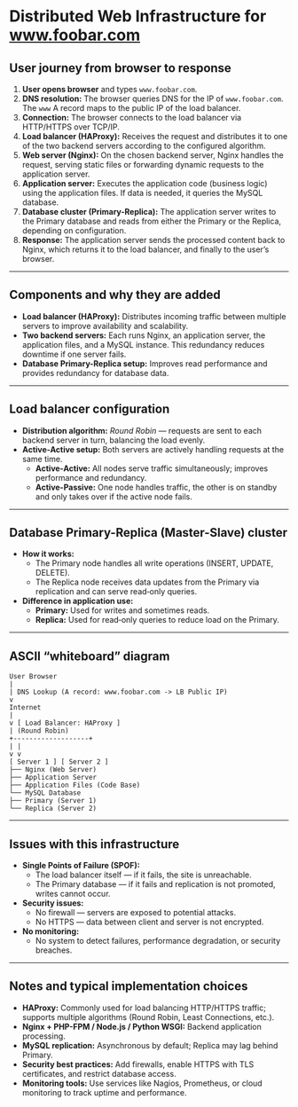 # Distributed Web Infrastructure for www.foobar.com

## User journey from browser to response
1. **User opens browser** and types `www.foobar.com`.
2. **DNS resolution:** The browser queries DNS for the IP of `www.foobar.com`. The `www` A record maps to the public IP of the load balancer.
3. **Connection:** The browser connects to the load balancer via HTTP/HTTPS over TCP/IP.
4. **Load balancer (HAProxy):** Receives the request and distributes it to one of the two backend servers according to the configured algorithm.
5. **Web server (Nginx):** On the chosen backend server, Nginx handles the request, serving static files or forwarding dynamic requests to the application server.
6. **Application server:** Executes the application code (business logic) using the application files. If data is needed, it queries the MySQL database.
7. **Database cluster (Primary-Replica):** The application server writes to the Primary database and reads from either the Primary or the Replica, depending on configuration.
8. **Response:** The application server sends the processed content back to Nginx, which returns it to the load balancer, and finally to the user’s browser.

---

## Components and why they are added
- **Load balancer (HAProxy):** Distributes incoming traffic between multiple servers to improve availability and scalability.
- **Two backend servers:** Each runs Nginx, an application server, the application files, and a MySQL instance. This redundancy reduces downtime if one server fails.
- **Database Primary-Replica setup:** Improves read performance and provides redundancy for database data.

---

## Load balancer configuration
- **Distribution algorithm:** *Round Robin* — requests are sent to each backend server in turn, balancing the load evenly.
- **Active-Active setup:** Both servers are actively handling requests at the same time.  
  - **Active-Active:** All nodes serve traffic simultaneously; improves performance and redundancy.  
  - **Active-Passive:** One node handles traffic, the other is on standby and only takes over if the active node fails.

---

## Database Primary-Replica (Master-Slave) cluster
- **How it works:**  
  - The Primary node handles all write operations (INSERT, UPDATE, DELETE).  
  - The Replica node receives data updates from the Primary via replication and can serve read‑only queries.
- **Difference in application use:**  
  - **Primary:** Used for writes and sometimes reads.  
  - **Replica:** Used for read‑only queries to reduce load on the Primary.

---

## ASCII “whiteboard” diagram

```
User Browser
| 
| DNS Lookup (A record: www.foobar.com -> LB Public IP)
v 
Internet 
| 
v [ Load Balancer: HAProxy ]
| (Round Robin)
+-------------------+
| | 
v v 
[ Server 1 ] [ Server 2 ] 
├── Nginx (Web Server) 
├── Application Server 
├── Application Files (Code Base) 
└── MySQL Database 
├── Primary (Server 1) 
└── Replica (Server 2)
```

---

## Issues with this infrastructure
- **Single Points of Failure (SPOF):**
  - The load balancer itself — if it fails, the site is unreachable.
  - The Primary database — if it fails and replication is not promoted, writes cannot occur.
- **Security issues:**
  - No firewall — servers are exposed to potential attacks.
  - No HTTPS — data between client and server is not encrypted.
- **No monitoring:**
  - No system to detect failures, performance degradation, or security breaches.

---

## Notes and typical implementation choices
- **HAProxy:** Commonly used for load balancing HTTP/HTTPS traffic; supports multiple algorithms (Round Robin, Least Connections, etc.).
- **Nginx + PHP-FPM / Node.js / Python WSGI:** Backend application processing.
- **MySQL replication:** Asynchronous by default; Replica may lag behind Primary.
- **Security best practices:** Add firewalls, enable HTTPS with TLS certificates, and restrict database access.
- **Monitoring tools:** Use services like Nagios, Prometheus, or cloud monitoring to track uptime and performance.
